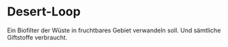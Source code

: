 # Desert-Loop
Ein Biofilter der Wüste in fruchtbares Gebiet verwandeln soll. Und sämtliche Giftstoffe verbraucht.
